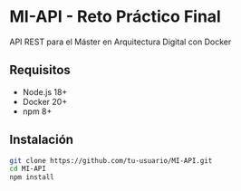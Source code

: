# MI-API - Reto Práctico Final

API REST para el Máster en Arquitectura Digital con Docker

## Requisitos
- Node.js 18+
- Docker 20+
- npm 8+

## Instalación
```bash
git clone https://github.com/tu-usuario/MI-API.git
cd MI-API
npm install